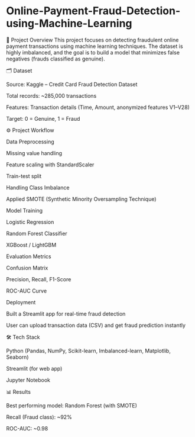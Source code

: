 # Online-Payment-Fraud-Detection-using-Machine-Learning

📌 Project Overview
This project focuses on detecting fraudulent online payment transactions using machine learning techniques. The dataset is highly imbalanced, and the goal is to build a model that minimizes false negatives (frauds classified as genuine).

🗂 Dataset

Source: Kaggle – Credit Card Fraud Detection Dataset

Total records: ~285,000 transactions

Features: Transaction details (Time, Amount, anonymized features V1–V28)

Target: 0 = Genuine, 1 = Fraud

⚙️ Project Workflow

Data Preprocessing

Missing value handling

Feature scaling with StandardScaler

Train-test split

Handling Class Imbalance

Applied SMOTE (Synthetic Minority Oversampling Technique)

Model Training

Logistic Regression

Random Forest Classifier

XGBoost / LightGBM

Evaluation Metrics

Confusion Matrix

Precision, Recall, F1-Score

ROC-AUC Curve

Deployment

Built a Streamlit app for real-time fraud detection

User can upload transaction data (CSV) and get fraud prediction instantly

🛠️ Tech Stack

Python (Pandas, NumPy, Scikit-learn, Imbalanced-learn, Matplotlib, Seaborn)

Streamlit (for web app)

Jupyter Notebook

📊 Results

Best performing model: Random Forest (with SMOTE)

Recall (Fraud class): ~92%

ROC-AUC: ~0.98
